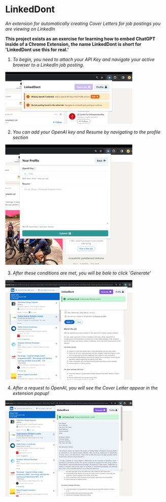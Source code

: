 # LinkedDont

_An extension for automatically creating Cover Letters for job postings you are viewing on LinkedIn_ 

**This project exists as an exercise for learning how to embed ChatGPT inside of a Chrome Extension, the name LinkedDont is short for 'LinkedDont use this for real.'**

1. _To begin, you need to attach your API Key and navigate your active browser to a LinkedIn job posting._
<img src="images/1.png" alt="img1" style="width:400px;"/>


2. _You can add your OpenAI key and Resume by navigating to the profile section_
<img src="images/2.png" alt="img2" style="width:400px;"/>

3. _After these conditions are met, you will be bale to click 'Generate'_
<img src="images/3.png" alt="img3" style="width:400px;"/>

4. _After a request to OpenAI, you will see the Cover Letter appear in the extension popup!_
<img src="images/4.png" alt="img4" style="width:400px;"/>
